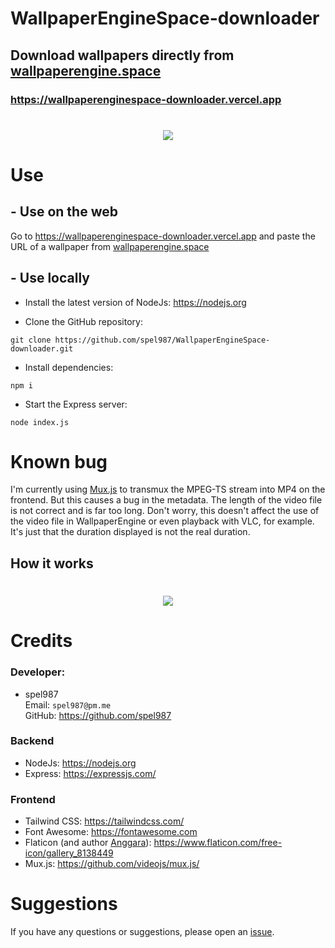 # WallpaperEngineSpace-downloader
## Download wallpapers directly from [wallpaperengine.space](https://wallpaperengine.space)

### https://wallpaperenginespace-downloader.vercel.app

<h1 align="center">
	<a href="#"><img src="https://i.imgur.com/VwsdHYj.png"></a>
</h1>

# Use

## - Use on the web

Go to https://wallpaperenginespace-downloader.vercel.app and paste the URL of a wallpaper from [wallpaperengine.space](https://wallpaperengine.space)

## - Use locally

- Install the latest version of NodeJs: https://nodejs.org

- Clone the GitHub repository:

```
git clone https://github.com/spel987/WallpaperEngineSpace-downloader.git
```

- Install dependencies:

```
npm i
```

- Start the Express server:

```
node index.js
```

# Known bug

I'm currently using [Mux.js](https://github.com/videojs/mux.js/) to transmux the MPEG-TS stream into MP4 on the frontend. But this causes a bug in the metadata. The length of the video file is not correct and is far too long. Don't worry, this doesn't affect the use of the video file in WallpaperEngine or even playback with VLC, for example. It's just that the duration displayed is not the real duration.

## How it works

<h1 align="center">
	<a href="#"><img src="https://i.imgur.com/zW22y90.png"></a>
</h1>

# Credits

### Developer:

- spel987<br>
    Email: `spel987@pm.me`<br>
    GitHub: https://github.com/spel987
### Backend

- NodeJs: https://nodejs.org
- Express: https://expressjs.com/
### Frontend

- Tailwind CSS: https://tailwindcss.com/
- Font Awesome: https://fontawesome.com
- Flaticon (and author [Anggara](https://www.flaticon.com/authors/anggara)): https://www.flaticon.com/free-icon/gallery_8138449
- Mux.js: https://github.com/videojs/mux.js/

# Suggestions

If you have any questions or suggestions, please open an [issue](https://github.com/spel987/WallpaperEngineSpace-downloader/issues).
